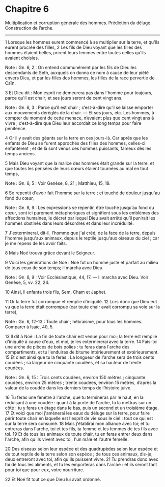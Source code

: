 # Chapitre 6

Multiplication et corruption générale des hommes.
Prédiction du déluge.
Construction de l’arche.

***

1 Lorsque les hommes eurent commencé à se multiplier sur la terre, et qu'ils eurent procréé des filles, 2 Les fils de Dieu voyant que les filles des hommes étaient belles, prirent leurs femmes entre toutes celles qu'ils avaient choisies.

<span class="bible-note">Note : </span> Gn. 6, 2 : On entend communément par les fils de Dieu les descendants de Seth, auxquels on donna ce nom à cause de leur piété envers Dieu, et par les filles des hommes, les filles de la race pervertie de Caïn.

3 Et Dieu dit : Mon esprit ne demeurera pas dans l'homme pour toujours, parce qu'il est chair; et ses jours seront de cent vingt ans.

<span class="bible-note">Note : </span> Gn. 6, 3 : Parce qu’il est chair ; c’est-à-dire qu’il se laisse emporter aux mouvements déréglés de la chair. ― Et ses jours, etc. Les hommes, à compter du moment de cette menace, n’avaient plus que cent vingt ans à vivre ; c’est-à-dire que Dieu leur accordait ce long temps pour faire pénitence.


4 Or il y avait des géants sur la terre en ces jours-là. Car après que les enfants de Dieu se furent approchés des filles des hommes, celles-ci enfantèrent ; et de là sont venus ces hommes puissants, fameux dès les temps anciens.


5 Mais Dieu voyant que la malice des hommes était grande sur la terre, et que toutes les pensées de leurs cœurs étaient tournées au mal en tout temps,

<span class="bible-note">Note : </span> Gn. 6, 5 : Voir Genèse, 8, 21 ; Matthieu, 15, 19.

6 Se repentit d'avoir fait l'homme sur la terre ; et touché de douleur jusqu'au fond du cœur,

<span class="bible-note">Note : </span> Gn. 6, 6 : Les expressions se repentir, être touché jusqu’au fond du cœur, sont ici purement métaphoriques et signifient sous les emblèmes des affections humaines, le décret par lequel Dieu avait arrêté qu’il punirait les hommes obstinés dans leurs désordres et dans leur incrédulité.

7 J'exterminerai, dit-il, l'homme que j'ai créé, de la face de la terre, depuis l'homme jusqu'aux animaux, depuis le reptile jusqu'aux oiseaux du ciel ; car je me repens de les avoir faits.


8 Mais Noé trouva grâce devant le Seigneur.


9 Voici les générations de Noé : Noé fut un homme juste et parfait au milieu de tous ceux de son temps; il marcha avec Dieu.

<span class="bible-note">Note : </span> Gn. 6, 9 : Voir Ecclésiastique, 44, 17. ― Il marcha avec Dieu. Voir Genèse, 5, vv. 22, 24.


10 Ainsi, il enfanta trois fils, Sem, Cham et Japhet.


11 Or la terre fut corrompue et remplie d'iniquité. 12 Lors donc que Dieu eut vu que la terre était corrompue (car toute chair avait corrompu sa voie sur la terre),

<span class="bible-note">Note : </span> Gn. 6, 12-13 : Toute chair ; hébraïsme, pour tous les hommes. Comparer à Isaïe, 40, 5.


13 Il dit à Noé : La fin de toute chair est venue pour moi; la terre est remplie d'iniquité à cause d'eux, et moi, je les exterminerai avec la terre. 14 Fais-toi une arche de pièces de bois polies : tu feras dans l'arche des compartiments, et tu l'enduiras de bitume intérieurement et extérieurement. 15 Et c'est ainsi que tu la feras : La longueur de l'arche sera de trois cents coudées ; sa largeur de cinquante coudées, et sa hauteur de trente coudées.

<span class="bible-note">Note : </span> Gn. 6, 15 : Trois cents coudées, environ 150 mètres ; cinquante coudées, environ 25 mètres ; trente coudées, environ 15 mètres, d’après la valeur de la coudée dans les derniers temps de l’histoire juive.

16 Tu feras une fenêtre à l'arche, que tu termineras par le haut, en la réduisant à une coudée : quant à la porte de l'arche, tu la mettras sur un côté : tu y feras un étage dans le bas, puis un second et un troisième étage. 17 Et voici que moi j'amènerai les eaux du déluge sur la terre, pour faire périr toute chair en laquelle est l'esprit de vie sous le ciel : tout ce qui est sur la terre sera consumé. 18 Mais j'établirai mon alliance avec toi; et tu entreras dans l'arche, toi et tes fils, ta femme et les femmes de tes fils avec toi. 19 Et de tous les animaux de toute chair, tu en feras entrer deux dans l'arche, afin qu'ils vivent avec toi, l'un mâle et l'autre femelle.


20 Des oiseaux selon leur espèce et des quadrupèdes selon leur espèce et de tout reptile de la terre selon son espèce ; de tous ces animaux, dis-je, deux entreront avec toi, afin qu'ils puissent vivre. 21 Tu prendras donc avec toi de tous les aliments, et tu les emporteras dans l'arche : et ils seront tant pour toi que pour eux, votre nourriture.


22 Et Noé fit tout ce que Dieu lui avait ordonné.

